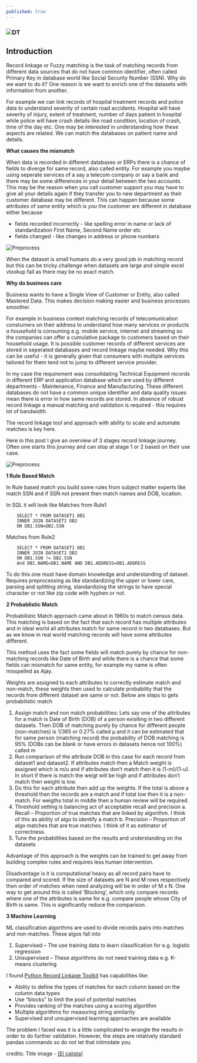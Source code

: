 ```yaml
---
published: true
---
```

### ![DT](/images/compositor-composing-stick-1200.jpg)



## Introduction

Record linkage or Fuzzy matching is the task of matching records from different data sources that do not have common identifier, often called Primary Key in database world like Social Security Number (SSN). Why do we want to do it? One reason is we want to enrich one of the datasets with information from another.

For example we can link records of hospital treatment records and police data to understand severity of certain road accidents. Hospital will have severity of injury, extent of treatment, number of days patient in hospital while police will have crash details like road condition, location of crash, time of the day etc. One may be interested in understanding how these aspects are related. We can match the databases on patient name and details.



**What causes the mismatch**

When data is recorded in different databases or ERPs there is a chance of fields to diverge for same record, also called entity. For example you maybe using seperate services of a say a telecom company or say a bank and there may be some differences in your detail between the two accounts. This may be the reason when you call  customer support you may have to give all your details again if they transfer you to new department as their customer database may be different. This can happen because some attributes of same entity which is _you_ the customer are different in database either because
- fields recorded incorrectly - like spelling error in name or lack of standardization First Name, Second Name order etc
- fields changed - like changes in address or phone numbers

![Preprocess](/images/Record-linkage-example.png)

When the dataset is small humans do a very good job in matching record but this can be tricky challenge when datasets are large and simple excel vlookup fail as there may be no exact match. 

**Why do business care**

Business wants to have a Single View of Customer or Entity, also called Mastered Data. This makes decision making easier and business processes smoother.

For example in business context matching records of telecomunication constumers on their address to understand how many services or products _a household_ is consuming e.g. mobile service, internet and streaming so the companies can offer a cumulative package to customers based on their household usage. It is possible customer records of different services are stored in seperated databases and record linkage maybe needed. Why this can be useful - it is generally given that consumers with multiple services tailored for them tend not to jump to different service provider. 

In my case the requirement was consolidating Technical Equipment records in different ERP and application database which are used by different departments - Maintenance, Finance and Manufacturing. These different databases do not have a common unique identifier and data quality issues mean there is error in how same records are stored. In absence of robust record linkage a manual matching and validation is required - this requires lot of bandwidth.

The record linkage tool and approach with ability to scale and automate matches is key here.

Here in this post I give an overview of 3 stages record linkage journey. Often one starts this journey and can stop at stage 1 or 2 based on their use case. 

![Preprocess](/images/3_Stages.JPG)




**1 Rule Based Match**

In Rule based match you build some rules from subject matter experts like match SSN and if SSN not present then match names and DOB, location.

In SQL it will look like
Matches from Rule1

        SELECT * FROM DATASET1 DB1
        INNER JOIN DATASET2 DB2
        ON DB1.SSN=DB2.SSN

Matches from Rule2

        SELECT * FROM DATASET1 DB1
        INNER JOIN DATASET2 DB2
        ON DB1.SSN != DB2.SSN
        And DB1.NAME=DB1.NAME AND DB1.ADDRESS=DB1.ADDRESS 

To do this one must have domain knowledge and understanding of dataset. Requires preprocessing as like standardizing the upper or lower care, parsing and splitting string, standardizing the strings to have special character or not like zip code with hyphen or not.



**2 Probablistic Match**

Probabilistic Match approach came about in 1960s to match census data. This matching is based on the fact that each record has multiple attributes and in ideal world all attributes match for same record in two databases. But as we know in real world matching records will have some attributes different.

This method uses the fact some fields will match purely by chance for non-matching records like Date of Birth and while there is a chance that some fields can mismatch for same entity, for example my name is often misspelled as Ajay. 


Weights are assigned to each attributes to correctly estimate match and non-match, these weights then used to calculate probability that the records from different dataset are same or not. Below are steps to gets probabilistic match

1.	Assign match and non match probabilities: Lets say one of the attributes for a match is Date of Birth (DOB) of a person exisiting in two different datasets. Then DOB of matching purely by chance for different people (non-matches) is 1/365 or 0.27% called µ and it can be estimated that for same person (matching record) the probability of DOB matching is 95% (DOBs can be blank or have errors in datasets hence not 100%) called m
2.	Run comparison of the attribute DOB in this case for each record from dataset1 and dataset2. If attributes match then a Match weight is assigned which is m/u and if attributes don’t match then it is (1-m)/(1-u). In short if there is match the weigt will be high and if attributes don’t match then weight is low.
3.	Do this for each attribute then add up the weights. If the total is above a threshold then the records are a match and if total low then it is a non-match. For weigths total in middle then a human review will be required.
4.	Threshold setting is balancing act of acceptable recall and precision
a.	Recall – Proportion of true matches that are linked by algorithm. I think of this as ability of algo to identify a match
b.	Precision – Proportion of algo matches that are true matches. I think of it as estimator of correctness.
5.	Tune the probabilities based on the results and understanding on the datasets

Advantage of this approach is the weights can be trained to get away from building complex rules and requires less human intervention. 

Disadvantage is it is computational heavy as all record pairs have to compared and scored. If the size of datasets are N and M rows respectively then order of matches when need analyzing will be in order of M x N. One way to get around this is called ‘Blocking’, which only compare records where one of the attributes is same for e.g. compare people whose City of Birth is same. This is significantly reduce the comparison.



**3 Machine Learning**

ML classification algorthms are used to divide records pairs into matches and non-matches. These algos fall into
1.	Supervised – The use training data to learn classification for e.g. logistic regression
2.	Unsupervised – These algorithms do not need training data e.g. K-means clustering

I found [Python Record Linkage Toolkit](https://recordlinkage.readthedocs.io/en/latest/about.html) has capabilities like:

- Ability to define the types of matches for each column based on the column data types
- Use “blocks” to limit the pool of potential matches
- Provides ranking of the matches using a scoring algorithm
- Multiple algorithms for measuring string similarity
- Supervised and unsupervised learning approaches are available


The problem I faced was it is a little complicated to wrangle the results in order to do further validation. However, the steps are relatively standard pandas commands so do not let that intimidate you.

credits: Title image - [[El cajista]]((https://www.oldbookillustrations.com/illustrations/compositor-composing-stick/))
